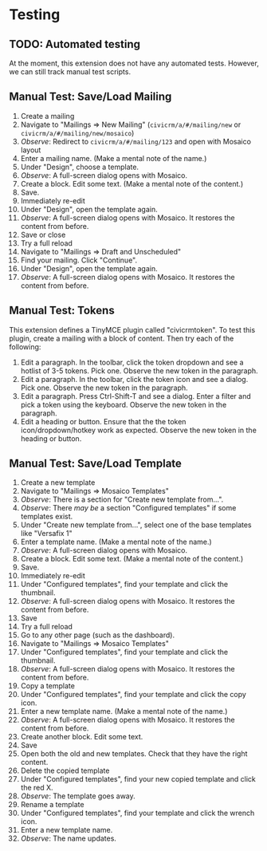 # Testing

## TODO: Automated testing

At the moment, this extension does not have any automated tests. However, we
can still track manual test scripts.

## Manual Test: Save/Load Mailing

 1. Create a mailing
   1. Navigate to "Mailings => New Mailing" (`civicrm/a/#/mailing/new` or `civicrm/a/#/mailing/new/mosaico`)
   2. _Observe_: Redirect to `civicrm/a/#/mailing/123` and open with Mosaico layout
   3. Enter a mailing name. (Make a mental note of the name.)
   4. Under "Design", choose a template.
   5. _Observe_: A full-screen dialog opens with Mosaico.
   6. Create a block. Edit some text. (Make a mental note of the content.)
   7. Save.
 2. Immediately re-edit
   1. Under "Design", open the template again.
   2. _Observe_: A full-screen dialog opens with Mosaico. It restores the content from before.
   3. Save or close
 3. Try a full reload
   1. Navigate to "Mailings => Draft and Unscheduled"
   2. Find your mailing. Click "Continue".
   3. Under "Design", open the template again.
   4. _Observe_: A full-screen dialog opens with Mosaico. It restores the content from before.

## Manual Test: Tokens

This extension defines a TinyMCE plugin called "civicrmtoken".  To test this
plugin, create a mailing with a block of content. Then try each of the following:

 1. Edit a paragraph. In the toolbar, click the token dropdown and see a hotlist of 3-5 tokens. Pick one. Observe the new token in the paragraph.
 2. Edit a paragraph. In the toolbar, click the token icon and see a dialog. Pick one. Observe the new token in the paragraph.
 3. Edit a paragraph. Press Ctrl-Shift-T and see a dialog. Enter a filter and pick a token using the keyboard. Observe the new token in the paragraph.
 4. Edit a heading or button. Ensure that the the token icon/dropdown/hotkey work as expected. Observe the new token in the heading or button.

## Manual Test: Save/Load Template

 1. Create a new template
   1. Navigate to "Mailings => Mosaico Templates"
   2. _Observe_: There is a section for "Create new template from...".
   3. _Observe_: There *may be* a section "Configured templates" if some templates exist.
   4. Under "Create new template from...", select one of the base templates like "Versafix 1"
   5. Enter a template name. (Make a mental note of the name.)
   6. _Observe_: A full-screen dialog opens with Mosaico.
   7. Create a block. Edit some text. (Make a mental note of the content.)
   8. Save.
 2. Immediately re-edit
   1. Under "Configured templates", find your template and click the thumbnail.
   2. _Observe_: A full-screen dialog opens with Mosaico. It restores the content from before.
   3. Save
 3. Try a full reload
   1. Go to any other page (such as the dashboard).
   2. Navigate to "Mailings => Mosaico Templates"
   3. Under "Configured templates", find your template and click the thumbnail.
   4. _Observe_: A full-screen dialog opens with Mosaico. It restores the content from before.
 4. Copy a template
   1. Under "Configured templates", find your template and click the copy icon.
   2. Enter a new template name. (Make a mental note of the name.)
   3.  _Observe_: A full-screen dialog opens with Mosaico. It restores the content from before.
   4. Create another block.  Edit some text.
   5. Save
   6. Open both the old and new templates. Check that they have the right content.
 5. Delete the copied template
   1. Under "Configured templates", find your new copied template and click the red X.
   2. _Observe_: The template goes away.
 6. Rename a template
   1. Under "Configured templates", find your template and click the wrench icon.
   2. Enter a new template name.
   3. _Observe_: The name updates.
